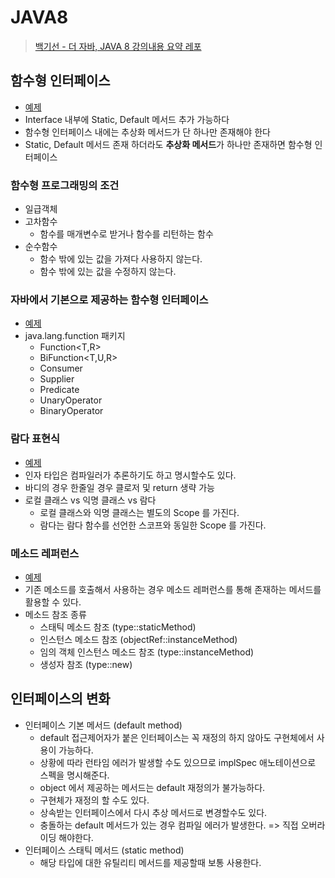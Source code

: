 # JAVA8

> [백기선 - 더 자바, JAVA 8 강의내용 요약 레포](https://www.inflearn.com/course/the-java-java8/dashboard) 


## 함수형 인터페이스
- [예제](./src/main/java/me/java8/RunSomething.java)
- Interface 내부에 Static, Default 메서드 추가 가능하다
- 함수형 인터페이스 내에는 추상화 메서드가 단 하나만 존재해야 한다
- Static, Default 메서드 존재 하더라도 **추상화 메서드**가 하나만 존재하면 함수형 인터페이스

### 함수형 프로그래밍의 조건
- 일급객체
- 고차함수
  - 함수를 매개변수로 받거나 함수를 리턴하는 함수
- 순수함수
  - 함수 밖에 있는 값을 가져다 사용하지 않는다.
  - 함수 밖에 있는 값을 수정하지 않는다.


### 자바에서 기본으로 제공하는 함수형 인터페이스
- [예제](./src/main/java/me/java8/BasicFunctionalInterfacesMain.java)
- java.lang.function 패키지
  - Function<T,R>
  - BiFunction<T,U,R>
  - Consumer<T>
  - Supplier<T>
  - Predicate<T>
  - UnaryOperator<T>
  - BinaryOperator<T>

### 람다 표현식
- [예제](./src/main/java/me/java8/LambdaMain.java)
- 인자 타입은 컴파일러가 추론하기도 하고 명시할수도 있다.
- 바디의 경우 한줄일 경우 클로저 및 return 생략 가능
- 로컬 클래스 vs 익명 클래스 vs 람다
  - 로컬 클래스와 익명 클래스는 별도의 Scope 를 가진다.
  - 람다는 람다 함수를 선언한 스코프와 동일한 Scope 를 가진다.

### 메소드 레퍼런스
- [예제](./src/main/java/me/java8/MethodReferenceMain.java)
- 기존 메소드를 호출해서 사용하는 경우 메소드 레퍼런스를 통해 존재하는 메서드를 활용할 수 있다.
- 메소드 참조 종류
  - 스태틱 메소드 참조 (type::staticMethod)
  - 인스턴스 메소드 참조 (objectRef::instanceMethod)
  - 임의 객체 인스턴스 메소드 참조 (type::instanceMethod)
  - 생성자 참조 (type::new)

## 인터페이스의 변화
- 인터페이스 기본 메서드 (default method)
  - default 접근제어자가 붙은 인터페이스는 꼭 재정의 하지 않아도 구현체에서 사용이 가능하다.
  - 상황에 따라 런타임 에러가 발생할 수도 있으므로 implSpec 애노테이션으로 스펙을 명시해준다.
  - object 에서 제공하는 메서드는 default 재정의가 불가능하다.
  - 구현체가 재정의 할 수도 있다.
  - 상속받는 인터페이스에서 다시 추상 메서드로 변경할수도 있다.
  - 충돌하는 default 메서드가 있는 경우 컴파일 에러가 발생한다. => 직접 오버라이딩 해야한다.
- 인터페이스 스태틱 메서드 (static method)
  - 해당 타입에 대한 유틸리티 메서드를 제공할때 보통 사용한다.


